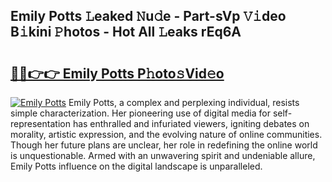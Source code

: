 ## Emily Potts 𝙻eaked 𝙽u𝚍e - Part-sVp 𝚅𝚒deo B𝚒kini 𝙿hotos - Hot All 𝙻eaks rEq6A

# <h2><a href="http://ld396p.urlbe.top/?page=Emily+Potts">🔗🔗👉👉 Emily Potts P𝚑oto𝚜Vid𝚎o</a></h2>

[![Emily Potts](https://i.imgur.com/eBuTRDB.gif)](http://ld396p.urlbe.top/?page=Emily+Potts)
Emily Potts, a complex and perplexing individual, resists simple characterization. Her pioneering use of digital media for self-representation has enthralled and infuriated viewers, igniting debates on morality, artistic expression, and the evolving nature of online communities. Though her future plans are unclear, her role in redefining the online world is unquestionable. Armed with an unwavering spirit and undeniable allure, Emily Potts influence on the digital landscape is unparalleled.

